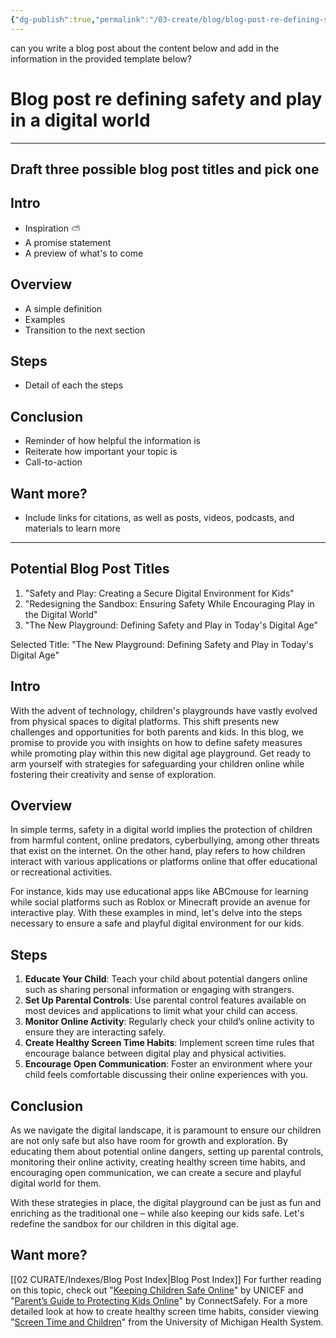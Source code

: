 ```yaml
---
{"dg-publish":true,"permalink":"/03-create/blog/blog-post-re-defining-safety-and-play-in-a-digital-world/"}
---
```



can you write a blog post about the content below and add in the information in the provided template below? 
# Blog post re defining safety and play in a digital world

---
## Draft three possible blog post titles and pick one

## Intro
* Inspiration ⛅
* A promise statement
* A preview of what's to come

## Overview
* A simple definition
* Examples
* Transition to the next section

## Steps
* Detail of each the steps

## Conclusion
* Reminder of how helpful the information is
* Reiterate how important your topic is
* Call-to-action

## Want more?

- Include links for citations, as well as posts, videos, podcasts, and materials to learn more






---
## Potential Blog Post Titles
1. "Safety and Play: Creating a Secure Digital Environment for Kids"
2. "Redesigning the Sandbox: Ensuring Safety While Encouraging Play in the Digital World"
3. "The New Playground: Defining Safety and Play in Today's Digital Age"

Selected Title: "The New Playground: Defining Safety and Play in Today's Digital Age"

## Intro
With the advent of technology, children's playgrounds have vastly evolved from physical spaces to digital platforms. This shift presents new challenges and opportunities for both parents and kids. In this blog, we promise to provide you with insights on how to define safety measures while promoting play within this new digital age playground. Get ready to arm yourself with strategies for safeguarding your children online while fostering their creativity and sense of exploration.

## Overview
In simple terms, safety in a digital world implies the protection of children from harmful content, online predators, cyberbullying, among other threats that exist on the internet. On the other hand, play refers to how children interact with various applications or platforms online that offer educational or recreational activities.

For instance, kids may use educational apps like ABCmouse for learning while social platforms such as Roblox or Minecraft provide an avenue for interactive play. With these examples in mind, let's delve into the steps necessary to ensure a safe and playful digital environment for our kids.

## Steps
1. **Educate Your Child**: Teach your child about potential dangers online such as sharing personal information or engaging with strangers.
2. **Set Up Parental Controls**: Use parental control features available on most devices and applications to limit what your child can access.
3. **Monitor Online Activity**: Regularly check your child’s online activity to ensure they are interacting safely.
4. **Create Healthy Screen Time Habits**: Implement screen time rules that encourage balance between digital play and physical activities.
5. **Encourage Open Communication**: Foster an environment where your child feels comfortable discussing their online experiences with you.

## Conclusion
As we navigate the digital landscape, it is paramount to ensure our children are not only safe but also have room for growth and exploration. By educating them about potential online dangers, setting up parental controls, monitoring their online activity, creating healthy screen time habits, and encouraging open communication, we can create a secure and playful digital world for them.

With these strategies in place, the digital playground can be just as fun and enriching as the traditional one – while also keeping our kids safe. Let's redefine the sandbox for our children in this digital age.

## Want more?

[[02 CURATE/Indexes/Blog Post Index\|Blog Post Index]]
For further reading on this topic, check out "[Keeping Children Safe Online](https://www.unicef.org/end-violence/how-keep-your-child-safe-online)" by UNICEF and "[Parent’s Guide to Protecting Kids Online](https://www.connectsafely.org/guides-2/)" by ConnectSafely. For a more detailed look at how to create healthy screen time habits, consider viewing "[Screen Time and Children](https://www.med.umich.edu/yourchild/topics/screentime.htm)" from the University of Michigan Health System.